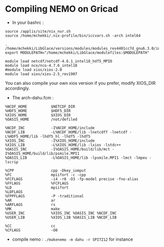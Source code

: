# Compiling NEMO on Gricad

 - In your bashrc :
```
source /applis/site/nix_nur.sh
source /home/mchekki/.nix-profile/bin/iccvars.sh -arch intel64

. /home/mchekki/LibGlace/versions/modules/modules_rev4401cc7d_gnu6.3.0/init/bash
export MODULEPATH="/home/mchekki/LibGlace/modulefiles:$MODULEPATH"

module load netcdf/netcdf-4.6.1_intel18_hdf5_MPIO
module load nco/nco-4.7.6_intel18
#module load xios/xios-2.0
module load xios/xios-2.5_rev1907
```

You can also compile your own xios version if you prefer, modify XIOS_DIR accordingly.

  - The arch-dahu.fcm :

```
%NCDF_HOME           $NETCDF_DIR
%HDF5_HOME           $HDF5_DIR
%XIOS_HOME           $XIOS_DIR
%OASIS_HOME          /not/defiled

%NCDF_INC            -I%NCDF_HOME/include
%NCDF_LIB            -L%NCDF_HOME/lib -lnetcdff -lnetcdf -L%HDF5_HOME/lib -lhdf5_hl -lhdf5 -lhdf5
%XIOS_INC            -I%XIOS_HOME/include
%XIOS_LIB            -L%XIOS_HOME/lib -lxios -lstdc++
%OASIS_INC           -I%OASIS_HOME/build/lib/mct -I%OASIS_HOME/build/lib/psmile.MPI1
%OASIS_LIB           -L%OASIS_HOME/lib -lpsmile.MPI1 -lmct -lmpeu -lscrip

%CPP                 cpp -Dkey_iomput
%FC                  mpiifort -c -cpp
%FCFLAGS             -i4 -r8 -O3 -fp-model precise -fno-alias
%FFLAGS              %FCFLAGS
%LD                  mpiifort
%LDFLAGS
%FPPFLAGS            -P -traditional
%AR                  ar
%ARFLAGS             rs
%MK                  make
%USER_INC            %XIOS_INC %OASIS_INC %NCDF_INC
%USER_LIB            %XIOS_LIB %OASIS_LIB %NCDF_LIB

%CC                  cc
%CFLAGS              -O0
```

  - compile nemo : ``` ./makenemo -m dahu -r SPITZ12 ``` for instance

